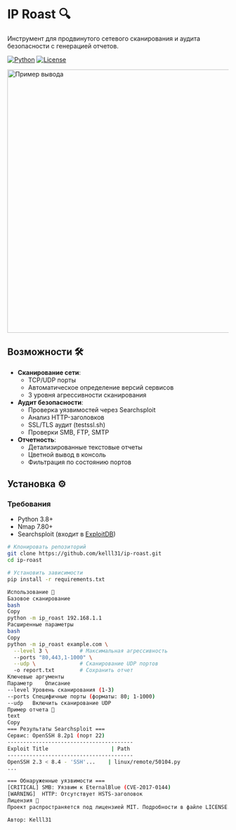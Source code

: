 # IP Roast 🔍

Инструмент для продвинутого сетевого сканирования и аудита безопасности с генерацией отчетов.

[![Python](https://img.shields.io/badge/Python-3.8%2B-blue)](https://python.org)
[![License](https://img.shields.io/badge/License-MIT-green)](LICENSE)

<img src="https://i.imgur.com/7X8kLq9.png" width="600" alt="Пример вывода">

## Возможности 🛠️
- **Сканирование сети**: 
  - TCP/UDP порты
  - Автоматическое определение версий сервисов
  - 3 уровня агрессивности сканирования
- **Аудит безопасности**:
  - Проверка уязвимостей через Searchsploit
  - Анализ HTTP-заголовков
  - SSL/TLS аудит (testssl.sh)
  - Проверки SMB, FTP, SMTP
- **Отчетность**:
  - Детализированные текстовые отчеты
  - Цветной вывод в консоль
  - Фильтрация по состоянию портов

## Установка ⚙️

### Требования
- Python 3.8+
- Nmap 7.80+
- Searchsploit (входит в [ExploitDB](https://github.com/offensive-security/exploitdb))

```bash
# Клонировать репозиторий
git clone https://github.com/kelll31/ip-roast.git
cd ip-roast

# Установить зависимости
pip install -r requirements.txt

Использование 🚀
Базовое сканирование
bash
Copy
python -m ip_roast 192.168.1.1
Расширенные параметры
bash
Copy
python -m ip_roast example.com \
  --level 3 \          # Максимальная агрессивность
  --ports "80,443,1-1000" \
  --udp \              # Сканирование UDP портов
  -o report.txt        # Сохранить отчет
Ключевые аргументы
Параметр	Описание
--level	Уровень сканирования (1-3)
--ports	Специфичные порты (форматы: 80; 1-1000)
--udp	Включить сканирование UDP
Пример отчета 📄
text
Copy
=== Результаты Searchsploit ===
Сервис: OpenSSH 8.2p1 (порт 22)
----------------------------------------
Exploit Title                    | Path
----------------------------------------
OpenSSH 2.3 < 8.4 - 'SSH'...    | linux/remote/50104.py
...

=== Обнаруженные уязвимости ===
[CRITICAL] SMB: Уязвим к EternalBlue (CVE-2017-0144)
[WARNING]  HTTP: Отсутствует HSTS-заголовок
Лицензия 📜
Проект распространяется под лицензией MIT. Подробности в файле LICENSE.

Автор: Kelll31